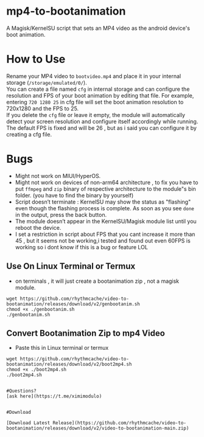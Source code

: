 # mp4-to-bootanimation
A Magisk/KernelSU script that sets an MP4 video as the android device's boot animation.

# How to Use
Rename your MP4 video to `bootvideo.mp4` and place it in your internal storage (`/storage/emulated/0/`).  
You can create a file named `cfg` in internal storage and can configure the resolution and FPS of your boot animation by editing that file.
For example, entering `720 1280 25` in cfg file will set the boot animation resolution to 720x1280 and the FPS to 25.  
If you delete the `cfg` file or leave it empty, the module will automatically detect your screen resolution and configure itself accordingly while running. The default FPS is fixed and will be 26 , but as i said you can configure it by creating a cfg file.

# Bugs
- Might not work on MIUI/HyperOS.
- Might not work on devices of non-arm64 architecture , to fix you have to put `ffmpeg` and `zip` binary of respective architecture to the module"s bin folder. (you have to find the binary by yourself)
- Script doesn’t terminate : KernelSU may show the status as "flashing" even though the flashing process is complete. As soon as you see `done` in the output, press the back button.
- The module doesn’t appear in the KernelSU/Magisk module list until you reboot the device.
- I set a restriction in script about FPS that you cant increase it more than 45 , but it seems not be working,i tested and found out even 60FPS is working so i dont know if this is a bug or feature LOL


## Use On Linux Terminal or Termux
- on terminals , it will just create a bootanimation zip , not a magisk module.

```
wget https://github.com/rhythmcache/video-to-bootanimation/releases/download/v2/genbootanim.sh
chmod +x ./genbootanim.sh
./genbootanim.sh
```

## Convert Bootanimation Zip to mp4 Video
- Paste this in Linux terminal or termux


```
wget https://github.com/rhythmcache/video-to-bootanimation/releases/download/v2/boot2mp4.sh
chmod +x ./boot2mp4.sh
./boot2mp4.sh


#Questions?
[ask here](https://t.me/ximimodulo)


#Download

[Download Latest Release](https://github.com/rhythmcache/video-to-bootanimation/releases/download/v2/video-to-bootanimation-main.zip)
